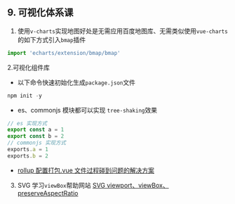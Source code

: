 ## 9. 可视化体系课

1. 使用`v-charts`实现地图好处是无需应用百度地图库、无需类似使用`vue-charts`的如下方式引入`bmap`插件

```js
import 'echarts/extension/bmap/bmap'
```

2.可视化组件库

- 以下命令快速初始化生成`package.json`文件

```js
npm init -y
```

- es、commonjs 模块都可以实现 `tree-shaking`效果

```js
// es 实现方式
export const a = 1
export const b = 2
// commonjs 实现方式
exports.a = 1
exports.b = 2
```

- [rollup 配置打包.vue 文件过程碰到问题的解决方案](https://blog.csdn.net/kalrase/article/details/110186870)

3. SVG 学习`viewBox`帮助网站 [SVG viewport、viewBox、preserveAspectRatio](https://blog.csdn.net/chy555chy/article/details/53538394)
